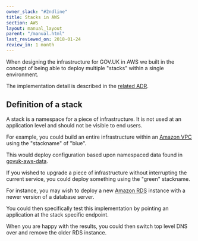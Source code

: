 ```yaml
---
owner_slack: "#2ndline"
title: Stacks in AWS
section: AWS
layout: manual_layout
parent: "/manual.html"
last_reviewed_on: 2018-01-24
review_in: 1 month
---
```


When designing the infrastructure for GOV.UK in AWS we built in the concept of
being able to deploy multiple "stacks" within a single environment.

The implementation detail is described in the [related ADR](https://github.com/alphagov/govuk-aws/blob/master/doc/architecture/decisions/0015-dns-infrastructure.md).

## Definition of a stack

A stack is a namespace for a piece of infrastructure. It is not used at an application level and
should not be visible to end users.

For example, you could build an entire infrastructure within an [Amazon VPC](https://aws.amazon.com/vpc)
using the "stackname" of "blue".

This would deploy configuration based upon namespaced data found in [govuk-aws-data](https://github.com/alphagov/govuk-aws-data).

If you wished to upgrade a piece of infrastructure without interrupting the current service,
you could deploy something using the "green" stackname.

For instance, you may wish to deploy a new [Amazon RDS](https://aws.amazon.com/rds/)
instance with a newer version of a database server.

You could then specifically test this implementation by pointing an application
at the stack specific endpoint.

When you are happy with the results, you could then switch top level DNS over
and remove the older RDS instance.
